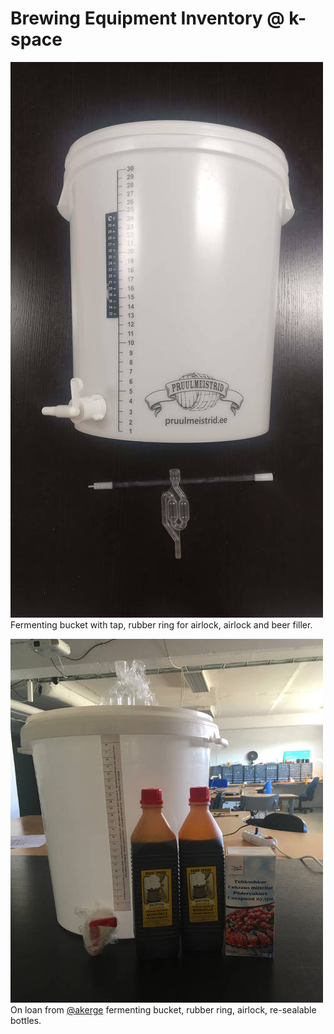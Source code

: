 # Brewing Equipment Inventory @ k-space

![Fermenting bucket (with tap, rubber ring for airlock, airlock), beer filler](img/0003.jpg)
<br/>
Fermenting bucket with tap, rubber ring for airlock, airlock and beer filler.

![Fermenting bucket with accessories](img/0000.jpg)
<br/>
On loan from [@akerge](https://github.com/akerge) fermenting bucket, rubber ring, airlock, re-sealable bottles.

